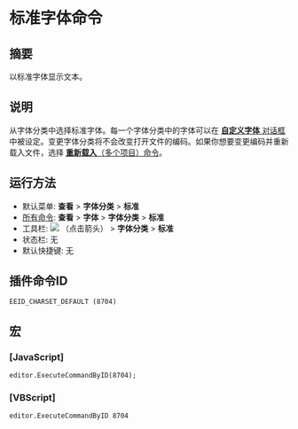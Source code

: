 # 标准字体命令

## 摘要

以标准字体显示文本。

## 说明

从字体分类中选择标准字体。每一个字体分类中的字体可以在 [**自定义字体** 对话框](../../dlg/properties/font/index) 中被设定。变更字体分类将不会改变打开文件的编码。如果你想要变更编码并重新载入文件，选择 [**重新载入**（多个项目）命令](../file/file_reload_defined)。

## 运行方法

- 默认菜单: **查看** \> **字体分类** \> **标准**
- [所有命令](../tools/all_commands): **查看** \> **字体** >
**字体分类** \> **标准**
- 工具栏: ![](../../images/fontpopup..png)
（点击箭头） \> **字体分类** \> **标准**
- 状态栏: 无
- 默认快捷键: 无

## 插件命令ID

```
EEID_CHARSET_DEFAULT (8704)
```

## 宏

### \[JavaScript\]

```
editor.ExecuteCommandByID(8704);
```

### \[VBScript\]

```
editor.ExecuteCommandByID 8704
```
